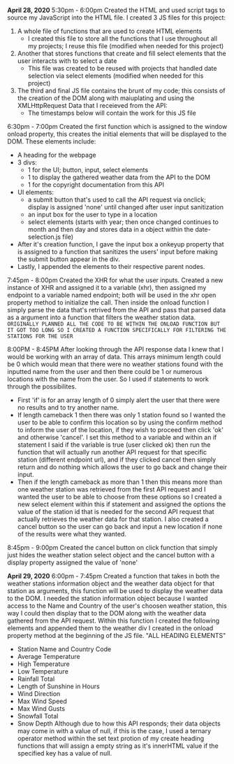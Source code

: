 <b>April 28, 2020</b>
5:30pm - 6:00pm
Created the HTML and used script tags to source my JavaScript into the HTML file. I created 3 JS files for this project:
1) A whole file of functions that are used to create HTML elements
    * I created this file to store all the functions that I use throughout all my projects; I reuse this file (modified when needed for this project)
2) Another that stores functions that create and fill select elements that the user interacts with to select a date
    * This file was created to be reused with projects that handled date selection via select elements (modified when needed for this project)
3) The third and final JS file contains the brunt of my code; this consists of the creation of the DOM along with maiuplating and using the XMLHttpRequest Data that I receieved from the API:
    * The timestamps below will contain the work for this JS file

6:30pm - 7:00pm
Created the first function which is assigned to the window onload property, this creates the initial elements that will be displayed to the DOM. These elements include:
* A heading for the webpage
* 3 divs:
    * 1 for the UI; button, input, select elements 
    * 1 to display the gathered weather data from the API to the DOM
    * 1 for the copyright documentation from this API
* UI elements:
    * a submit button that's used to call the API request via onclick; display is assigned 'none' until changed after user input sanitization
    * an input box for the user to type in a location
    * select elements (starts with year; then once changed continues to month and then day and stores data in a object within the date-selection.js file)
* After it's creation function, I gave the input box a onkeyup property that is assigned to a function that sanitizes the users' input before making the submit button appear in the div.
* Lastly, I appended the elements to their respective parent nodes.

7:45pm - 8:00pm
Created the XHR for what the user inputs. Created a new instance of XHR and assigned it to a variable (xhr), then assigned my endpoint to a variable named endpoint; both will be used in the xhr open property method to initialize the call. Then inside the onload function I simply parse the data that's retrived from the API and pass that parsed data as a argument into a function that filters the weather station data. `ORIGINALLY PLANNED ALL THE CODE TO BE WITHIN THE ONLOAD FUNCTION BUT IT GOT TOO LONG SO I CREATED A FUNCTION SPECIFICALLY FOR FILTERING THE STATIONS FOR THE USER`

8:00PM - 8:45PM
After looking through the API response data I knew that I would be working with an array of data. This arrays minimum length could be 0 which would mean that there were no weather stations found with the inputted name from the user and then there could be 1 or numerous locations with the name from the user. So I used if statements to work through the possibilites.
* First 'if' is for an array length of 0 simply alert the user that there were no results and to try another name.
* If length cameback 1 then there was only 1 station found so I wanted the user to be able to confirm this location so by using the confirm method to inform the user of the location, if they wish to proceed then click 'ok' and otherwise 'cancel'. I set this method to a variable and within an if statement I said if the variable is true (user clicked ok) then run the function that will actually run another API request for that specific station (different endpoint url), and if they clicked cancel then simply return and do nothing which allows the user to go back and change their input.
* Then if the length cameback as more than 1 then this means more than one weather station was retrieved from the first API request and I wanted the user to be able to choose from these options so I created a new select element within this if statement and assigned the options the value of the station id that is needed for the second API request that actually retrieves the weather data for that station. I also created a cancel button so the user can go back and input a new location if none of the results were what they wanted.

8:45pm - 9:00pm
Created the cancel button on click function that simply just hides the weather station select object and the cancel button with a display property assigned the value of 'none'

<b>April 29, 2020</b>
6:00pm - 7:45pm
Created a function that takes in both the weather stations information object and the weather data object for that station as arguments, this function will be used to display the weather data to the DOM. I needed the station information object because I wanted access to the Name and Country of the user's choosen weather station, this way I could then display that to the DOM along with the weather data gathered from the API request. Within this function I created the following elements and appended them to the weather div I created in the onload property method at the beginning of the JS file.
"ALL HEADING ELEMENTS"
* Station Name and Country Code
* Average Temperature
* High Temperature
* Low Temperature
* Rainfall Total
* Length of Sunshine in Hours
* Wind Direction
* Max Wind Speed
* Max Wind Gusts
* Snowfall Total
* Snow Depth
Although due to how this API responds; their data objects may come in with a value of null, if this is the case, I used a ternary operator method within the set text protion of my create heading functions that will assign a empty string as it's innerHTML value if the specified key has a value of null.